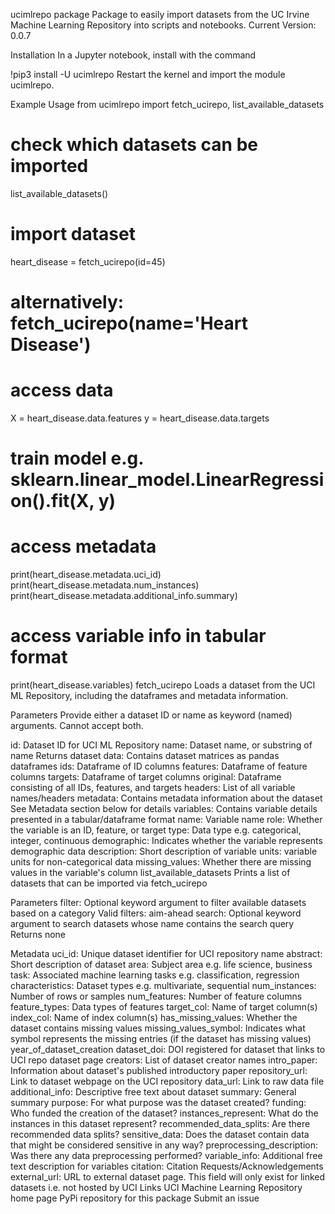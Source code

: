 ucimlrepo package
Package to easily import datasets from the UC Irvine Machine Learning Repository into scripts and notebooks.
Current Version: 0.0.7

Installation
In a Jupyter notebook, install with the command

!pip3 install -U ucimlrepo 
Restart the kernel and import the module ucimlrepo.

Example Usage
from ucimlrepo import fetch_ucirepo, list_available_datasets

# check which datasets can be imported
list_available_datasets()

# import dataset
heart_disease = fetch_ucirepo(id=45)
# alternatively: fetch_ucirepo(name='Heart Disease')

# access data
X = heart_disease.data.features
y = heart_disease.data.targets
# train model e.g. sklearn.linear_model.LinearRegression().fit(X, y)

# access metadata
print(heart_disease.metadata.uci_id)
print(heart_disease.metadata.num_instances)
print(heart_disease.metadata.additional_info.summary)

# access variable info in tabular format
print(heart_disease.variables)
fetch_ucirepo
Loads a dataset from the UCI ML Repository, including the dataframes and metadata information.

Parameters
Provide either a dataset ID or name as keyword (named) arguments. Cannot accept both.

id: Dataset ID for UCI ML Repository
name: Dataset name, or substring of name
Returns
dataset
data: Contains dataset matrices as pandas dataframes
ids: Dataframe of ID columns
features: Dataframe of feature columns
targets: Dataframe of target columns
original: Dataframe consisting of all IDs, features, and targets
headers: List of all variable names/headers
metadata: Contains metadata information about the dataset
See Metadata section below for details
variables: Contains variable details presented in a tabular/dataframe format
name: Variable name
role: Whether the variable is an ID, feature, or target
type: Data type e.g. categorical, integer, continuous
demographic: Indicates whether the variable represents demographic data
description: Short description of variable
units: variable units for non-categorical data
missing_values: Whether there are missing values in the variable's column
list_available_datasets
Prints a list of datasets that can be imported via fetch_ucirepo

Parameters
filter: Optional keyword argument to filter available datasets based on a category
Valid filters: aim-ahead
search: Optional keyword argument to search datasets whose name contains the search query
Returns
none

Metadata
uci_id: Unique dataset identifier for UCI repository
name
abstract: Short description of dataset
area: Subject area e.g. life science, business
task: Associated machine learning tasks e.g. classification, regression
characteristics: Dataset types e.g. multivariate, sequential
num_instances: Number of rows or samples
num_features: Number of feature columns
feature_types: Data types of features
target_col: Name of target column(s)
index_col: Name of index column(s)
has_missing_values: Whether the dataset contains missing values
missing_values_symbol: Indicates what symbol represents the missing entries (if the dataset has missing values)
year_of_dataset_creation
dataset_doi: DOI registered for dataset that links to UCI repo dataset page
creators: List of dataset creator names
intro_paper: Information about dataset's published introductory paper
repository_url: Link to dataset webpage on the UCI repository
data_url: Link to raw data file
additional_info: Descriptive free text about dataset
summary: General summary
purpose: For what purpose was the dataset created?
funding: Who funded the creation of the dataset?
instances_represent: What do the instances in this dataset represent?
recommended_data_splits: Are there recommended data splits?
sensitive_data: Does the dataset contain data that might be considered sensitive in any way?
preprocessing_description: Was there any data preprocessing performed?
variable_info: Additional free text description for variables
citation: Citation Requests/Acknowledgements
external_url: URL to external dataset page. This field will only exist for linked datasets i.e. not hosted by UCI
Links
UCI Machine Learning Repository home page
PyPi repository for this package
Submit an issue
